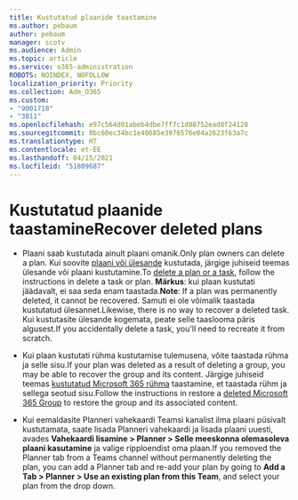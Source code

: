 ```yaml
---
title: Kustutatud plaanide taastamine
ms.author: pebaum
author: pebaum
manager: scotv
ms.audience: Admin
ms.topic: article
ms.service: o365-administration
ROBOTS: NOINDEX, NOFOLLOW
localization_priority: Priority
ms.collection: Adm_O365
ms.custom:
- "9001718"
- "3811"
ms.openlocfilehash: e97c564d01abeb4dbe7ff7c1d88752ead8f24128
ms.sourcegitcommit: 8bc60ec34bc1e40685e3976576e04a2623f63a7c
ms.translationtype: HT
ms.contentlocale: et-EE
ms.lasthandoff: 04/15/2021
ms.locfileid: "51809687"
---
```

# <a name="recover-deleted-plans"></a><span data-ttu-id="aef77-102">Kustutatud plaanide taastamine</span><span class="sxs-lookup"><span data-stu-id="aef77-102">Recover deleted plans</span></span>

- <span data-ttu-id="aef77-103">Plaani saab kustutada ainult plaani omanik.</span><span class="sxs-lookup"><span data-stu-id="aef77-103">Only plan owners can delete a plan.</span></span> <span data-ttu-id="aef77-104">Kui soovite [plaani või ülesande](https://support.microsoft.com/office/39e10e78-13f0-446d-94cd-9e562648497a.) kustutada, järgige juhiseid teemas ülesande või plaani kustutamine.</span><span class="sxs-lookup"><span data-stu-id="aef77-104">To [delete a plan or a task](https://support.microsoft.com/office/39e10e78-13f0-446d-94cd-9e562648497a.), follow the instructions in delete a task or plan.</span></span>  <span data-ttu-id="aef77-105">**Märkus**: kui plaan kustutati jäädavalt, ei saa seda enam taastada.</span><span class="sxs-lookup"><span data-stu-id="aef77-105">**Note**: If a plan was permanently deleted, it cannot be recovered.</span></span> <span data-ttu-id="aef77-106">Samuti ei ole võimalik taastada kustutatud ülesannet.</span><span class="sxs-lookup"><span data-stu-id="aef77-106">Likewise, there is no way to recover a deleted task.</span></span> <span data-ttu-id="aef77-107">Kui kustutasite ülesande kogemata, peate selle taaslooma päris algusest.</span><span class="sxs-lookup"><span data-stu-id="aef77-107">If you accidentally delete a task, you'll need to recreate it from scratch.</span></span>

- <span data-ttu-id="aef77-108">Kui plaan kustutati rühma kustutamise tulemusena, võite taastada rühma ja selle sisu.</span><span class="sxs-lookup"><span data-stu-id="aef77-108">If your plan was deleted as a result of deleting a group, you may be able to recover the group and its content.</span></span> <span data-ttu-id="aef77-109">Järgige juhiseid teemas [kustutatud Microsoft 365 rühma](https://docs.microsoft.com/microsoft-365/admin/create-groups/restore-deleted-group?view=o365-worldwide) taastamine, et taastada rühm ja sellega seotud sisu.</span><span class="sxs-lookup"><span data-stu-id="aef77-109">Follow the instructions in restore a [deleted Microsoft 365 Group](https://docs.microsoft.com/microsoft-365/admin/create-groups/restore-deleted-group?view=o365-worldwide) to restore the group and its associated content.</span></span>

- <span data-ttu-id="aef77-110">Kui eemaldasite Planneri vahekaardi Teamsi kanalist ilma plaani püsivalt kustutamata, saate lisada Planneri vahekaardi ja lisada plaani uuesti, avades **Vahekaardi lisamine > Planner > Selle meeskonna olemasoleva plaani kasutamine** ja valige ripploendist oma plaan.</span><span class="sxs-lookup"><span data-stu-id="aef77-110">If you removed the Planner tab from a Teams channel without permanently deleting the plan, you can add a Planner tab and re-add your plan by going to **Add a Tab > Planner > Use an existing plan from this Team**, and select your plan from the drop down.</span></span>
